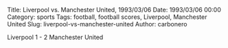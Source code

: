 Title: Liverpool vs. Manchester United, 1993/03/06
Date: 1993/03/06 00:00
Category: sports
Tags: football, football scores, Liverpool, Manchester United
Slug: liverpool-vs-manchester-united
Author: carbonero


Liverpool 1 - 2 Manchester United
